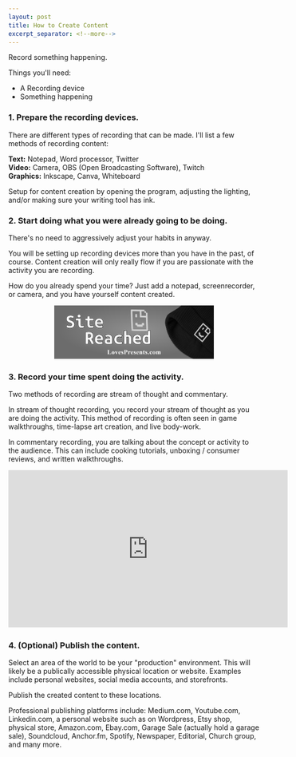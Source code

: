 ```yaml
---
layout: post
title: How to Create Content
excerpt_separator: <!--more-->
---
```

Record something happening.

Things you'll need:

* A Recording device
* Something happening

<!--more-->

<div class="spacer"></div>

### 1. Prepare the recording devices.

There are different types of recording that can be made.
I'll list a few methods of recording content:

**Text:** Notepad, Word processor, Twitter<br/>
**Video:** Camera, OBS (Open Broadcasting Software), Twitch<br/>
**Graphics:** Inkscape, Canva, Whiteboard

Setup for content creation by opening the program, adjusting the lighting,
and/or making sure your writing tool has ink.

<div class="spacer"></div>

### 2. Start doing what you were already going to be doing.

There's no need to aggressively adjust your habits in anyway.

You will be setting up recording devices more than you have in the past, of course.
Content creation will only really flow if you are passionate with the activity you are recording.

How do you already spend your time? Just add a notepad, screenrecorder, or camera,
and you have yourself content created.

<div class="spacer"></div>

<p style="text-align:center">
  <a href="https://lovespresents.com/collections/apparel/products/site-reached-beanie" target="_blank" title="lovespresents.com site reached hat">
	<img src="/assets/img/posts/site_reached_banner.png" style="width:50%;min-width:320px;" />
  </a>
</p>

<div class="spacer"></div>

### 3. Record your time spent doing the activity.

Two methods of recording are stream of thought and commentary.

In stream of thought recording, you record your stream of thought as you are doing the activity.
This method of recording is often seen in game walkthroughs, time-lapse art creation, and live body-work.

In commentary recording, you are talking about the concept or activity to the audience.
This can include cooking tutorials, unboxing / consumer reviews, and written walkthroughs.

<div class="spacer"></div>

<p style="text-align:center;">
	<iframe width="560" height="315" src="https://www.youtube.com/embed/lFCh2laBOGw" title="content creation youtube video" frameborder="0" allow="accelerometer; autoplay; clipboard-write; encrypted-media; gyroscope; picture-in-picture" allowfullscreen></iframe>
</p>

<div class="spacer"></div>

### 4. (Optional) Publish the content.

Select an area of the world to be your "production" environment.
This will likely be a publically accessible physical location or website.
Examples include personal websites, social media accounts, and storefronts.

Publish the created content to these locations.

Professional publishing platforms include:
Medium.com, Youtube.com, Linkedin.com, a personal website such as on Wordpress,
Etsy shop, physical store, Amazon.com, Ebay.com, Garage Sale (actually hold a garage sale),
Soundcloud, Anchor.fm, Spotify, Newspaper, Editorial, Church group, and many more.
